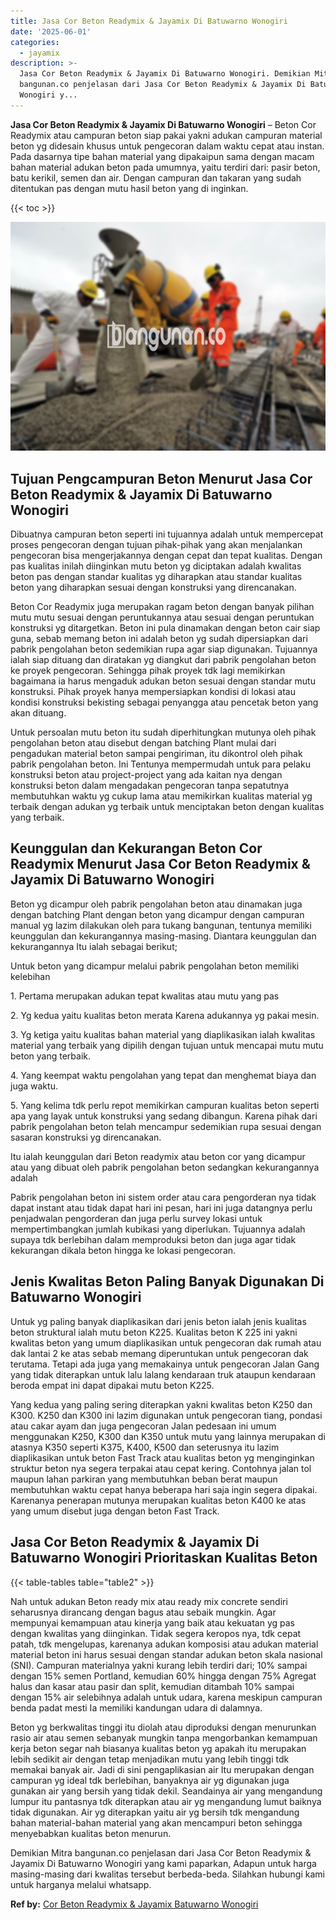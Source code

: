 ```yaml
---
title: Jasa Cor Beton Readymix & Jayamix Di Batuwarno Wonogiri
date: '2025-06-01'
categories:
  - jayamix
description: >-
  Jasa Cor Beton Readymix & Jayamix Di Batuwarno Wonogiri. Demikian Mitra
  bangunan.co penjelasan dari Jasa Cor Beton Readymix & Jayamix Di Batuwarno
  Wonogiri y...
---
```


**Jasa Cor Beton Readymix & Jayamix Di Batuwarno Wonogiri** – Beton Cor Readymix atau campuran beton siap pakai yakni adukan campuran material beton yg didesain khusus untuk pengecoran dalam waktu cepat atau instan. Pada dasarnya tipe bahan material yang dipakaipun sama dengan macam bahan material adukan beton pada umumnya, yaitu terdiri dari: pasir beton, batu kerikil, semen dan air. Dengan campuran dan takaran yang sudah ditentukan pas dengan mutu hasil beton yang di inginkan.

{{< toc >}}

![Jasa Cor Beton Readymix & Jayamix Di Batuwarno Wonogiri](/images/jasa-cor-readymix-30.png)

## Tujuan Pengcampuran Beton Menurut Jasa Cor Beton Readymix & Jayamix Di Batuwarno Wonogiri

Dibuatnya campuran beton seperti ini tujuannya adalah untuk mempercepat proses pengecoran dengan tujuan pihak-pihak yang akan menjalankan pengecoran bisa mengerjakannya dengan cepat dan tepat kualitas. Dengan pas kualitas inilah diinginkan mutu beton yg diciptakan adalah kwalitas beton pas dengan standar kualitas yg diharapkan atau standar kualitas beton yang diharapkan sesuai dengan konstruksi yang direncanakan.

Beton Cor Readymix juga merupakan ragam beton dengan banyak pilihan mutu mutu sesuai dengan peruntukannya atau sesuai dengan peruntukan konstruksi yg ditargetkan. Beton ini pula dinamakan dengan beton cair siap guna, sebab memang beton ini adalah beton yg sudah dipersiapkan dari pabrik pengolahan beton sedemikian rupa agar siap digunakan. Tujuannya ialah siap dituang dan diratakan yg diangkut dari pabrik pengolahan beton ke proyek pengecoran. Sehingga pihak proyek tdk lagi memikirkan bagaimana ia harus mengaduk adukan beton sesuai dengan standar mutu konstruksi. Pihak proyek hanya mempersiapkan kondisi di lokasi atau kondisi konstruksi bekisting sebagai penyangga atau pencetak beton yang akan dituang.

Untuk persoalan mutu beton itu sudah diperhitungkan mutunya oleh pihak pengolahan beton atau disebut dengan batching Plant mulai dari pengadukan material beton sampai pengiriman, itu dikontrol oleh pihak pabrik pengolahan beton. Ini Tentunya mempermudah untuk para pelaku konstruksi beton atau project-project yang ada kaitan nya dengan konstruksi beton dalam mengadakan pengecoran tanpa sepatutnya membutuhkan waktu yg cukup lama atau memikirkan kualitas material yg terbaik dengan adukan yg terbaik untuk menciptakan beton dengan kualitas yang terbaik.

## Keunggulan dan Kekurangan Beton Cor Readymix Menurut Jasa Cor Beton Readymix & Jayamix Di Batuwarno Wonogiri

Beton yg dicampur oleh pabrik pengolahan beton atau dinamakan juga dengan batching Plant dengan beton yang dicampur dengan campuran manual yg lazim dilakukan oleh para tukang bangunan, tentunya memiliki keunggulan dan kekurangannya masing-masing. Diantara keunggulan dan kekurangannya Itu ialah sebagai berikut;

Untuk beton yang dicampur melalui pabrik pengolahan beton memiliki kelebihan

1\. Pertama merupakan adukan tepat kwalitas atau mutu yang pas

2\. Yg kedua yaitu kualitas beton merata Karena adukannya yg pakai mesin.

3\. Yg ketiga yaitu kualitas bahan material yang diaplikasikan ialah kwalitas material yang terbaik yang dipilih dengan tujuan untuk mencapai mutu mutu beton yang terbaik.

4\. Yang keempat waktu pengolahan yang tepat dan menghemat biaya dan juga waktu.

5\. Yang kelima tdk perlu repot memikirkan campuran kualitas beton seperti apa yang layak untuk konstruksi yang sedang dibangun. Karena pihak dari pabrik pengolahan beton telah mencampur sedemikian rupa sesuai dengan sasaran konstruksi yg direncanakan.

Itu ialah keunggulan dari Beton readymix atau beton cor yang dicampur atau yang dibuat oleh pabrik pengolahan beton sedangkan kekurangannya adalah

Pabrik pengolahan beton ini sistem order atau cara pengorderan nya tidak dapat instant atau tidak dapat hari ini pesan, hari ini juga datangnya perlu penjadwalan pengorderan dan juga perlu survey lokasi untuk mempertimbangkan jumlah kubikasi yang diperlukan. Tujuannya adalah supaya tdk berlebihan dalam memproduksi beton dan juga agar tidak kekurangan dikala beton hingga ke lokasi pengecoran.

## Jenis Kwalitas Beton Paling Banyak Digunakan Di Batuwarno Wonogiri

Untuk yg paling banyak diaplikasikan dari jenis beton ialah jenis kualitas beton struktural ialah mutu beton K225. Kualitas beton K 225 ini yakni kwalitas beton yang umum diaplikasikan untuk pengecoran dak rumah atau dak lantai 2 ke atas sebab memang diperuntukan untuk pengecoran dak terutama. Tetapi ada juga yang memakainya untuk pengecoran Jalan Gang yang tidak diterapkan untuk lalu lalang kendaraan truk ataupun kendaraan beroda empat ini dapat dipakai mutu beton K225.

Yang kedua yang paling sering diterapkan yakni kwalitas beton K250 dan K300. K250 dan K300 ini lazim digunakan untuk pengecoran tiang, pondasi atau cakar ayam dan juga pengecoran Jalan pedesaan ini umum menggunakan K250, K300 dan K350 untuk mutu yang lainnya merupakan di atasnya K350 seperti K375, K400, K500 dan seterusnya itu lazim diaplikasikan untuk beton Fast Track atau kualitas beton yg menginginkan struktur beton nya segera terpakai atau cepat kering. Contohnya jalan tol maupun lahan parkiran yang membutuhkan beban berat maupun membutuhkan waktu cepat hanya beberapa hari saja ingin segera dipakai. Karenanya penerapan mutunya merupakan kualitas beton K400 ke atas yang umum disebut juga dengan beton Fast Track.

## Jasa Cor Beton Readymix & Jayamix Di Batuwarno Wonogiri Prioritaskan Kualitas Beton

{{< table-tables table="table2" >}}

Nah untuk adukan Beton ready mix atau ready mix concrete sendiri seharusnya dirancang dengan bagus atau sebaik mungkin. Agar mempunyai kemampuan atau kinerja yang baik atau kekuatan yg pas dengan kwalitas yang diinginkan. Tidak segera keropos nya, tdk cepat patah, tdk mengelupas, karenanya adukan komposisi atau adukan material material beton ini harus sesuai dengan standar adukan beton skala nasional (SNI). Campuran materialnya yakni kurang lebih terdiri dari; 10% sampai dengan 15% semen Portland, kemudian 60% hingga dengan 75% Agregat halus dan kasar atau pasir dan split, kemudian ditambah 10% sampai dengan 15% air selebihnya adalah untuk udara, karena meskipun campuran benda padat mesti Ia memiliki kandungan udara di dalamnya.

Beton yg berkwalitas tinggi itu diolah atau diproduksi dengan menurunkan rasio air atau semen sebanyak mungkin tanpa mengorbankan kemampuan kerja beton segar nah biasanya kualitas beton yg apakah itu merupakan lebih sedikit air dengan tetap menjadikan mutu yang lebih tinggi tdk memakai banyak air. Jadi di sini pengaplikasian air Itu merupakan dengan campuran yg ideal tdk berlebihan, banyaknya air yg digunakan juga gunakan air yang bersih yang tidak dekil. Seandainya air yang mengandung lumpur itu pantasnya tdk diterapkan atau air yg mengandung lumut baiknya tidak digunakan. Air yg diterapkan yaitu air yg bersih tdk mengandung bahan material-bahan material yang akan mencampuri beton sehingga menyebabkan kualitas beton menurun.

Demikian Mitra bangunan.co penjelasan dari Jasa Cor Beton Readymix & Jayamix Di Batuwarno Wonogiri yang kami paparkan, Adapun untuk harga masing-masing dari kwalitas tersebut berbeda-beda. Silahkan hubungi kami untuk harganya melalui whatsapp.

**Ref by:** [Cor Beton Readymix & Jayamix Batuwarno Wonogiri](https://id.wikipedia.org/wiki/Cor)
